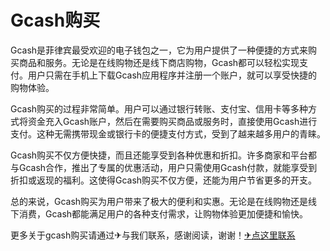 # Gcash购买

Gcash是菲律宾最受欢迎的电子钱包之一，它为用户提供了一种便捷的方式来购买商品和服务。无论是在线购物还是线下商店购物，Gcash都可以轻松实现支付。用户只需在手机上下载Gcash应用程序并注册一个账户，就可以享受快捷的购物体验。

Gcash购买的过程非常简单。用户可以通过银行转账、支付宝、信用卡等多种方式将资金充入Gcash账户，然后在需要购买商品或服务时，直接使用Gcash进行支付。这种无需携带现金或银行卡的便捷支付方式，受到了越来越多用户的青睐。

Gcash购买不仅方便快捷，而且还能享受到各种优惠和折扣。许多商家和平台都与Gcash合作，推出了专属的优惠活动，用户只需使用Gcash付款，就能享受到折扣或返现的福利。这使得Gcash购买不仅方便，还能为用户节省更多的开支。

总的来说，Gcash购买为用户带来了极大的便利和实惠。无论是在线购物还是线下消费，Gcash都能满足用户的各种支付需求，让购物体验更加便捷和愉快。

更多关于gcash购买请通过✈与我们联系，感谢阅读，谢谢！[✈点这里联系](https://www.k02.cc)